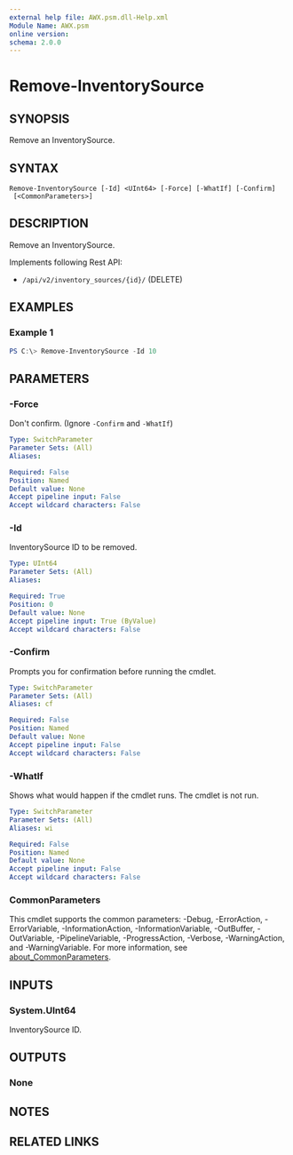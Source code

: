 ```yaml
---
external help file: AWX.psm.dll-Help.xml
Module Name: AWX.psm
online version:
schema: 2.0.0
---
```


# Remove-InventorySource

## SYNOPSIS
Remove an InventorySource.

## SYNTAX

```
Remove-InventorySource [-Id] <UInt64> [-Force] [-WhatIf] [-Confirm]
 [<CommonParameters>]
```

## DESCRIPTION
Remove an InventorySource.

Implements following Rest API:  
- `/api/v2/inventory_sources/{id}/` (DELETE)

## EXAMPLES

### Example 1
```powershell
PS C:\> Remove-InventorySource -Id 10
```

## PARAMETERS

### -Force
Don't confirm. (Ignore `-Confirm` and `-WhatIf`)

```yaml
Type: SwitchParameter
Parameter Sets: (All)
Aliases:

Required: False
Position: Named
Default value: None
Accept pipeline input: False
Accept wildcard characters: False
```

### -Id
InventorySource ID to be removed.

```yaml
Type: UInt64
Parameter Sets: (All)
Aliases:

Required: True
Position: 0
Default value: None
Accept pipeline input: True (ByValue)
Accept wildcard characters: False
```

### -Confirm
Prompts you for confirmation before running the cmdlet.

```yaml
Type: SwitchParameter
Parameter Sets: (All)
Aliases: cf

Required: False
Position: Named
Default value: None
Accept pipeline input: False
Accept wildcard characters: False
```

### -WhatIf
Shows what would happen if the cmdlet runs.
The cmdlet is not run.

```yaml
Type: SwitchParameter
Parameter Sets: (All)
Aliases: wi

Required: False
Position: Named
Default value: None
Accept pipeline input: False
Accept wildcard characters: False
```

### CommonParameters
This cmdlet supports the common parameters: -Debug, -ErrorAction, -ErrorVariable, -InformationAction, -InformationVariable, -OutBuffer, -OutVariable, -PipelineVariable, -ProgressAction, -Verbose, -WarningAction, and -WarningVariable. For more information, see [about_CommonParameters](http://go.microsoft.com/fwlink/?LinkID=113216).

## INPUTS

### System.UInt64
InventorySource ID.

## OUTPUTS

### None
## NOTES

## RELATED LINKS
